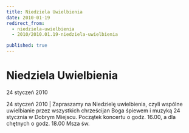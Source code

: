 ```yaml
---
title: Niedziela Uwielbienia
date: 2010-01-19
redirect_from: 
  - niedziela-uwielbienia
  - 2010/2010.01.19-niedziela-uwielbienia

published: true
---
```




# Niedziela Uwielbienia

<time>24 styczeń 2010</time>

24 styczeń 2010 | Zapraszamy na Niedzielę
uwielbienia, czyli wspólne uwielbianie przez wszystkich chrześcijan Boga śpiewem i muzyką 24 stycznia w Dobrym Miejscu. Początek koncertu o godz. 16.00, a dla chętnych o godz. 18.00 Msza św. 

         


<!--CONTENT FROM OLD SERVER (jos before 2013): 24 styczeń 2010 | Zapraszamy na Niedzielę
uwielbienia, czyli wspólne uwielbianie przez wszystkich chrześcijan Boga śpiewem i muzyką 24 stycznia w Dobrym Miejscu. Początek koncertu o godz. 16.00, a dla chętnych o godz. 18.00 Msza św. 

         
         
-->

<!--{{json:{"created_date":"2010-01-19 20:39:54","publish_down":"0000-00-00 00:00:00","id":"848"}}}-->